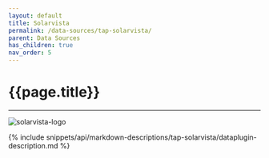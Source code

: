 ```yaml
---
layout: default
title: Solarvista
permalink: /data-sources/tap-solarvista/
parent: Data Sources
has_children: true
nav_order: 5
---
```


# {{page.title}}

---

![solarvista-logo]({{site.baseurl}}/assets/data_source_images/tap-solarvista.png)

{% include snippets/api/markdown-descriptions/tap-solarvista/dataplugin-description.md %}
